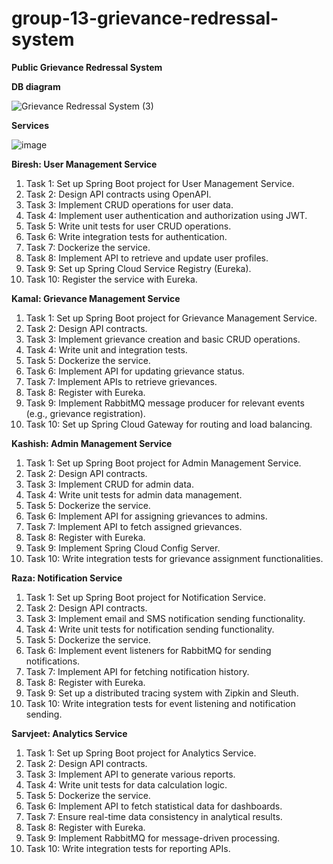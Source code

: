 # group-13-grievance-redressal-system
**Public Grievance Redressal System**

**DB diagram**

![Grievance Redressal System (3)](https://github.com/Scaler-Projects/group-13-grievance-redressal-system/assets/44796715/9ff976e6-18f0-4de3-93a1-9cdd9476d6dc)

**Services**

![image](https://github.com/Scaler-Projects/group-13-grievance-redressal-system/assets/44796715/198ec27d-53c9-49df-9ca5-4a2379608ad0)

**Biresh: User Management Service**
1. Task 1: Set up Spring Boot project for User Management Service.
1. Task 2: Design API contracts using OpenAPI.
1. Task 3: Implement CRUD operations for user data.
1. Task 4: Implement user authentication and authorization using JWT.
1. Task 5: Write unit tests for user CRUD operations.
1. Task 6: Write integration tests for authentication.
1. Task 7: Dockerize the service.
1. Task 8: Implement API to retrieve and update user profiles.
1. Task 9: Set up Spring Cloud Service Registry (Eureka).
1. Task 10: Register the service with Eureka.

**Kamal: Grievance Management Service**
1. Task 1: Set up Spring Boot project for Grievance Management Service.
1. Task 2: Design API contracts.
1. Task 3: Implement grievance creation and basic CRUD operations.
1. Task 4: Write unit and integration tests.
1. Task 5: Dockerize the service.
1. Task 6: Implement API for updating grievance status.
1. Task 7: Implement APIs to retrieve grievances.
1. Task 8: Register with Eureka.
1. Task 9: Implement RabbitMQ message producer for relevant events (e.g., grievance registration).
1. Task 10: Set up Spring Cloud Gateway for routing and load balancing.

**Kashish: Admin Management Service**
1. Task 1: Set up Spring Boot project for Admin Management Service.
1. Task 2: Design API contracts.
1. Task 3: Implement CRUD for admin data.
1. Task 4: Write unit tests for admin data management.
1. Task 5: Dockerize the service.
1. Task 6: Implement API for assigning grievances to admins.
1. Task 7: Implement API to fetch assigned grievances.
1. Task 8: Register with Eureka.
1. Task 9: Implement Spring Cloud Config Server.
1. Task 10: Write integration tests for grievance assignment functionalities.

**Raza: Notification Service**
1. Task 1: Set up Spring Boot project for Notification Service.
1. Task 2: Design API contracts.
1. Task 3: Implement email and SMS notification sending functionality.
1. Task 4: Write unit tests for notification sending functionality.
1. Task 5: Dockerize the service.
1. Task 6: Implement event listeners for RabbitMQ for sending notifications.
1. Task 7: Implement API for fetching notification history.
1. Task 8: Register with Eureka.
1. Task 9: Set up a distributed tracing system with Zipkin and Sleuth.
1. Task 10: Write integration tests for event listening and notification sending.

**Sarvjeet: Analytics Service**
1. Task 1: Set up Spring Boot project for Analytics Service.
1. Task 2: Design API contracts.
1. Task 3: Implement API to generate various reports.
1. Task 4: Write unit tests for data calculation logic.
1. Task 5: Dockerize the service.
1. Task 6: Implement API to fetch statistical data for dashboards.
1. Task 7: Ensure real-time data consistency in analytical results.
1. Task 8: Register with Eureka.
1. Task 9: Implement RabbitMQ for message-driven processing.
1. Task 10: Write integration tests for reporting APIs.


